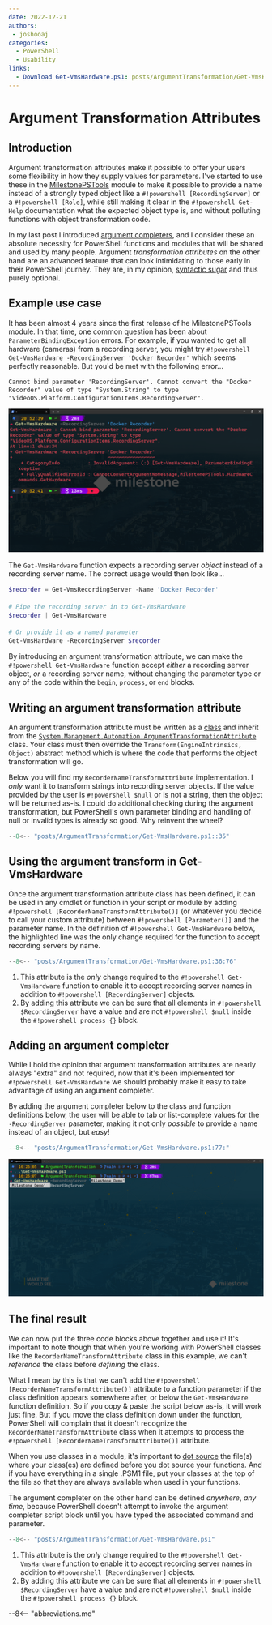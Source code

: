 ```yaml
---
date: 2022-12-21
authors:
 - joshooaj
categories:
  - PowerShell
  - Usability
links:
  - Download Get-VmsHardware.ps1: posts/ArgumentTransformation/Get-VmsHardware.ps1
---
```


# Argument Transformation Attributes

## Introduction

Argument transformation attributes make it possible to offer your users
some flexibility in how they supply values for parameters. I've started to use
these in the [MilestonePSTools](https://www.milestonepstools.com) module to
make it possible to provide a name instead of a strongly typed object like a
`#!powershell [RecordingServer]` or a `#!powershell [Role]`, while still making it clear in the
`#!powershell Get-Help` documentation what the expected object type is, and without
polluting functions with object transformation code.

<!-- more -->

In my last post I introduced [argument completers](../ArgumentCompleters/ArgumentCompleters.md), and I consider these an absolute necessity for PowerShell functions and modules that
will be shared and used by many people. Argument _transformation attributes_ on
the other hand are an advanced feature that can look intimidating to those early
in their PowerShell journey. They are, in my opinion, [syntactic sugar](https://en.wikipedia.org/wiki/Syntactic_sugar) and thus purely optional.

## Example use case

It has been almost 4 years since the first release of he MilestonePSTools
module. In that time, one common question has been about `ParameterBindingException`
errors. For example, if you wanted to get all hardware (cameras) from a
recording server, you might try `#!powershell Get-VmsHardware -RecordingServer 'Docker Recorder'`
which seems perfectly reasonable. But you'd be met with the following error...

```text
Cannot bind parameter 'RecordingServer'. Cannot convert the "Docker Recorder" value of type "System.String" to type "VideoOS.Platform.ConfigurationItems.RecordingServer".
```

![Parameter binding exception error message](ParameterBindingException.png)

The `Get-VmsHardware` function expects a recording server _object_ instead of
a recording server name. The correct usage would then look like...

```powershell
$recorder = Get-VmsRecordingServer -Name 'Docker Recorder'

# Pipe the recording server in to Get-VmsHardware
$recorder | Get-VmsHardware

# Or provide it as a named parameter
Get-VmsHardware -RecordingServer $recorder
```

By introducing an argument transformation attribute, we can make the
`#!powershell Get-VmsHardware` function accept _either_ a recording server
object, _or_ a recording server name, without changing the parameter type or
any of the code within the `begin`, `process`, or `end` blocks.

## Writing an argument transformation attribute

An argument transformation attribute must be written as a [class](https://learn.microsoft.com/en-us/powershell/module/microsoft.powershell.core/about/about_classes?view=powershell-7.3)
and inherit from the [`System.Management.Automation.ArgumentTransformationAttribute`](https://learn.microsoft.com/en-us/dotnet/api/system.management.automation.argumenttransformationattribute?view=powershellsdk-7.3.0) class. Your class must then override the `Transform(EngineIntrinsics, Object)` abstract method which is where the code that performs the object
transformation will go.

Below you will find my `RecorderNameTransformAttribute` implementation. I _only_
want it to transform strings into recording server objects. If the value
provided by the user is `#!powershell $null` or is not a string, then the object
will be returned as-is. I could do additional checking during the argument
transformation, but PowerShell's own parameter binding and handling of null or
invalid types is already so good. Why reinvent the wheel?

```powershell linenums="1"
--8<-- "posts/ArgumentTransformation/Get-VmsHardware.ps1::35"
```

## Using the argument transform in Get-VmsHardware

Once the argument transformation attribute class has been defined, it can be
used in any cmdlet or function in your script or module by adding `#!powershell [RecorderNameTransformAttribute()]` (or whatever you decide to call your custom
attribute) between `#!powershell [Parameter()]` and the parameter name. In the
definition of `#!powershell Get-VmsHardware` below, the highlighted line was
the only change required for the function to accept recording servers by name.

```powershell linenums="1" hl_lines="5"
--8<-- "posts/ArgumentTransformation/Get-VmsHardware.ps1:36:76"
```

1. This attribute is the _only_ change required to the `#!powershell Get-VmsHardware`
   function to enable it to accept recording server names in addition to
   `#!powershell [RecordingServer]` objects.
2. By adding this attribute we can be sure that all elements in `#!powershell $RecordingServer`
   have a value and are not `#!powershell $null` inside the `#!powershell process {}` block.

## Adding an argument completer

While I hold the opinion that argument transformation attributes are nearly
always "extra" and not required, now that it's been implemented for `#!powershell Get-VmsHardware`
we should probably make it easy to take advantage of using an argument completer.

By adding the argument completer below to the class and function definitions
below, the user will be able to tab or list-complete values for the
`-RecordingServer` parameter, making it not only _possible_ to provide a name
instead of an object, but _easy_!

```powershell linenums="1"
--8<-- "posts/ArgumentTransformation/Get-VmsHardware.ps1:77:"
```

![List completion of the RecordingServer parameter](ArgCompleterListCompletion.png)

## The final result

We can now put the three code blocks above together and use it! It's important
to note though that when you're working with PowerShell classes like the
`RecorderNameTransformAttribute` class in this example, we can't _reference_
the class before _defining_ the class.

What I mean by this is that we can't add the `#!powershell [RecorderNameTransformAttribute()]`
attribute to a function parameter if the class definition appears somewhere
after, or below the `Get-VmsHardware` function definition. So if you copy &
paste the script below as-is, it will work just fine. But if you move the class
definition down under the function, PowerShell will complain that it doesn't
recognize the `RecorderNameTransformAttribute` class when it attempts to process
the `#!powershell [RecorderNameTransformAttribute()]` attribute.

When you use classes in a module, it's important to [dot source](https://learn.microsoft.com/en-us/powershell/module/microsoft.powershell.core/about/about_operators?view=powershell-7.3#dot-sourcing-operator-) the file(s) where your class(es) are defined before
you dot source your functions. And if you have everything in a single .PSM1
file, put your classes at the top of the file so that they are always available
when used in your functions.

The argument completer on the other hand can be defined _anywhere_, _any time_,
because PowerShell doesn't attempt to invoke the argument completer script block
until you have typed the associated command and parameter.

```powershell linenums="1"
--8<-- "posts/ArgumentTransformation/Get-VmsHardware.ps1"
```

1. This attribute is the _only_ change required to the `#!powershell Get-VmsHardware`
   function to enable it to accept recording server names in addition to
   `#!powershell [RecordingServer]` objects.
2. By adding this attribute we can be sure that all elements in `#!powershell $RecordingServer`
   have a value and are not `#!powershell $null` inside the `#!powershell process {}` block.

--8<-- "abbreviations.md"
